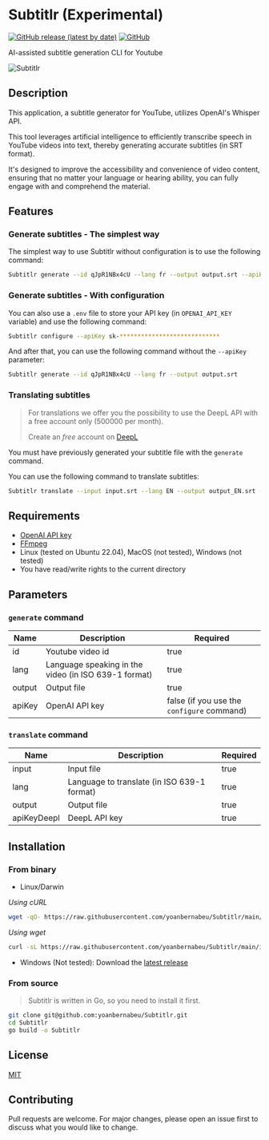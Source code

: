 # Subtitlr (Experimental)

[![GitHub release (latest by date)](https://img.shields.io/github/v/release/yoanbernabeu/Subtitlr)](https://github.com/yoanbernabeu/Subtitlr/releases/latest)
[![GitHub](https://img.shields.io/github/license/yoanbernabeu/Subtitlr)](./LICENSE)

AI-assisted subtitle generation CLI for Youtube

![Subtitlr](Subtitlr.png)

## Description

This application, a subtitle generator for YouTube, utilizes OpenAI's Whisper API.

This tool leverages artificial intelligence to efficiently transcribe speech in YouTube videos into text, thereby generating accurate subtitles (in SRT format).

It's designed to improve the accessibility and convenience of video content, ensuring that no matter your language or hearing ability, you can fully engage with and comprehend the material.

## Features

### Generate subtitles - The simplest way

The simplest way to use Subtitlr without configuration is to use the following command:

```bash
Subtitlr generate --id qJpR1NBx4cU --lang fr --output output.srt --apiKey sk-****************************
```

### Generate subtitles - With configuration

You can also use a `.env` file to store your API key (in `OPENAI_API_KEY` variable) and use the following command:

```bash
Subtitlr configure --apiKey sk-****************************
```

And after that, you can use the following command without the `--apiKey` parameter:

```bash
Subtitlr generate --id qJpR1NBx4cU --lang fr --output output.srt
```

### Translating subtitles

> For translations we offer you the possibility to use the DeepL API with a free account only (500000 per month).
>
> Create an *free* account on [DeepL](https://www.deepl.com/fr/signup?cta=free-login-signup/)

You must have previously generated your subtitle file with the `generate` command.

You can use the following command to translate subtitles:

```bash
Subtitlr translate --input input.srt --lang EN --output output_EN.srt --apiKeyDeepl ****************************
```

## Requirements

* [OpenAI API key](https://beta.openai.com/)
* [FFmpeg](https://ffmpeg.org/)
* Linux (tested on Ubuntu 22.04), MacOS (not tested), Windows (not tested)
* You have read/write rights to the current directory

## Parameters

### `generate` command

| Name | Description | Required |
| --- | --- | --- |
| id | Youtube video id | true |
| lang | Language speaking in the video (in ISO 639-1 format) | true |
| output | Output file | true |
| apiKey | OpenAI API key | false (if you use the `configure` command) |

### `translate` command

| Name | Description | Required |
| --- | --- | --- |
| input | Input file | true |
| lang | Language to translate (in ISO 639-1 format) | true |
| output | Output file | true |
| apiKeyDeepl | DeepL API key | true |

## Installation

### From binary

* Linux/Darwin

_Using cURL_

```bash
wget -qO- https://raw.githubusercontent.com/yoanbernabeu/Subtitlr/main/install.sh | bash
```

_Using wget_

```bash
curl -sL https://raw.githubusercontent.com/yoanbernabeu/Subtitlr/main/install.sh | bash
```

* Windows (Not tested): Download the [latest release](https://github.com/yoanbernabeu/Subtitlr/releases)

### From source

> Subtitlr is written in Go, so you need to install it first.

```bash
git clone git@github.com:yoanbernabeu/Subtitlr.git
cd Subtitlr
go build -o Subtitlr
```

## License

[MIT](LICENSE)

## Contributing

Pull requests are welcome. For major changes, please open an issue first to discuss what you would like to change.